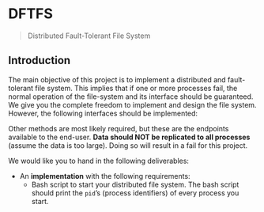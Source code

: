 # DFTFS
> Distributed Fault-Tolerant File System

## Introduction
The main objective of this project is to implement a distributed and fault-tolerant file system.
This implies that if one or more processes fail, the normal operation of the file-system and its
interface should be guaranteed. We give you the complete freedom to implement and design the file
system. However, the following interfaces should be implemented:


Other methods are most likely required, but these are the endpoints available to the end-user.
**Data should NOT be replicated to all processes** (assume the data is too large).
Doing so will result in a fail for this project.


We would like you to hand in the following deliverables:

- An **implementation** with the following requirements:
  - Bash script to start your distributed file system.
    The bash script should print the `pid`’s (process identifiers)
    of every process you start.
